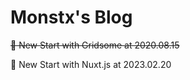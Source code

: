 # Monstx's Blog

~~🎉 New Start with Gridsome at 2020.08.15~~

🎉 New Start with Nuxt.js at 2023.02.20
